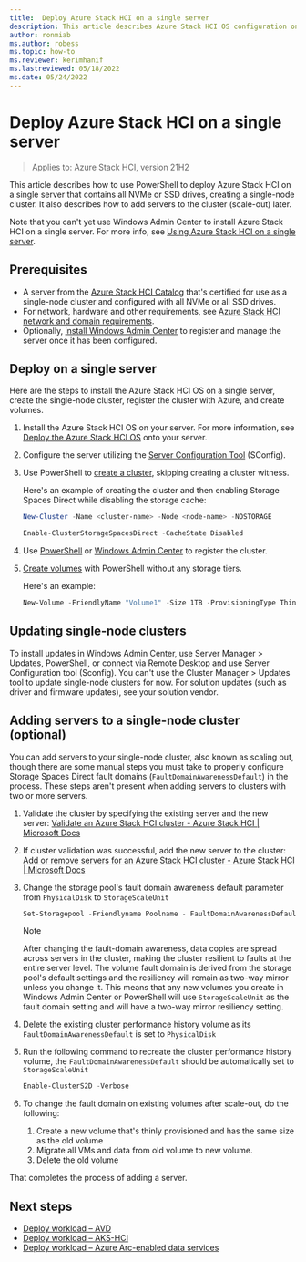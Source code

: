 ```yaml
---
title:  Deploy Azure Stack HCI on a single server
description: This article describes Azure Stack HCI OS configuration on a single server
author: ronmiab
ms.author: robess
ms.topic: how-to
ms.reviewer: kerimhanif
ms.lastreviewed: 05/18/2022
ms.date: 05/24/2022
---
```


# Deploy Azure Stack HCI on a single server

> Applies to: Azure Stack HCI, version 21H2

This article describes how to use PowerShell to deploy Azure Stack HCI on a single server that contains all NVMe or SSD drives, creating a single-node cluster. It also describes how to add servers to the cluster (scale-out) later.

Note that you can't yet use Windows Admin Center to install Azure Stack HCI on a single server. For more info, see [Using Azure Stack HCI on a single server](../concepts/single-server-clusters.md).

## Prerequisites

- A server from the [Azure Stack HCI Catalog](https://hcicatalog.azurewebsites.net/#/catalog) that's certified for use as a single-node cluster and configured with all NVMe or all SSD drives.
- For network, hardware and other requirements, see [Azure Stack HCI network and domain requirements](../deploy/operating-system.md#determine-hardware-and-network-requirements).
- Optionally, [install Windows Admin Center](/windows-server/manage/windows-admin-center/deploy/install) to register and manage the server once it has been configured.

## Deploy on a single server

Here are the steps to install the Azure Stack HCI OS on a single server, create the single-node cluster, register the cluster with Azure, and create volumes.

1. Install the Azure Stack HCI OS on your server. For more information, see [Deploy the Azure Stack HCI OS](../deploy/operating-system.md#manual-deployment) onto your server.
1. Configure the server utilizing the [Server Configuration Tool](/windows-server/administration/server-core/server-core-sconfig) (SConfig).
1. Use PowerShell to [create a cluster](../deploy/create-cluster-powershell.md), skipping creating a cluster witness.

   Here's an example of creating the cluster and then enabling Storage Spaces Direct while disabling the storage cache:

   ```powershell
   New-Cluster -Name <cluster-name> -Node <node-name> -NOSTORAGE
   ```

   ```powershell
   Enable-ClusterStorageSpacesDirect -CacheState Disabled 
   ```

1. Use [PowerShell](../deploy/register-with-azure.md#register-a-cluster-using-powershell) or [Windows Admin Center](../deploy/register-with-azure.md#register-a-cluster-using-windows-admin-center) to register the cluster.
1. [Create volumes](../manage/create-volumes.md#create-volumes-using-windows-powershell) with PowerShell without any storage tiers. 

   Here's an example:

   ```powershell
   New-Volume -FriendlyName "Volume1" -Size 1TB -ProvisioningType Thin"
   ```

## Updating single-node clusters

To install updates in Windows Admin Center, use Server Manager > Updates, PowerShell, or connect via Remote Desktop and use Server Configuration tool (Sconfig). You can't use the Cluster Manager > Updates tool to update single-node clusters for now. For solution updates (such as driver and firmware updates), see your solution vendor.

## Adding servers to a single-node cluster (optional)

You can add servers to your single-node cluster, also known as scaling out, though there are some manual steps you must take to properly configure Storage Spaces Direct fault domains (`FaultDomainAwarenessDefault`) in the process. These steps aren't present when adding servers to clusters with two or more servers.

1. Validate the cluster by specifying the existing server and the new server: [Validate an Azure Stack HCI cluster - Azure Stack HCI | Microsoft Docs](../deploy/validate.md)
2. If cluster validation was successful, add the new server to the cluster: [Add or remove servers for an Azure Stack HCI cluster - Azure Stack HCI | Microsoft Docs](../manage/add-cluster.md)
3. Change the storage pool's fault domain awareness default parameter from `PhysicalDisk` to `StorageScaleUnit`

   ```powershell
   Set-Storagepool -Friendlyname Poolname - FaultDomainAwarenessDefault StorageScaleUnit
   ```

   > [!NOTE]
   > After changing the fault-domain awareness, data copies are spread across servers in the cluster, making the 
      cluster resilient to faults at the entire server level. The volume fault domain is derived from the storage pool's 
      default settings and the resiliency will remain as two-way mirror unless you change it. This means that any new 
      volumes you create in Windows Admin Center or PowerShell will use `StorageScaleUnit` as the fault domain 
      setting and will have a two-way mirror resiliency setting.

4. Delete the existing cluster performance history volume as its `FaultDomainAwarenessDefault` is set to `PhysicalDisk`
5. Run the following command to recreate the cluster performance history volume, the `FaultDomainAwarenessDefault` should be automatically set to `StorageScaleUnit`

   ```powershell
   Enable-ClusterS2D -Verbose 
   ```

6. To change the fault domain on existing volumes after scale-out, do the following:
    1. Create a new volume that's thinly provisioned and has the same size as the old volume  
    1. Migrate all VMs and data from old volume to new volume.
    1. Delete the old volume

That completes the process of adding a server.

## Next steps

- [Deploy workload – AVD](../deploy/virtual-desktop-infrastructure.md)
- [Deploy workload – AKS-HCI](/azure-stack/aks-hci/overview)
- [Deploy workload – Azure Arc-enabled data services](/azure/azure-arc/data/overview)
